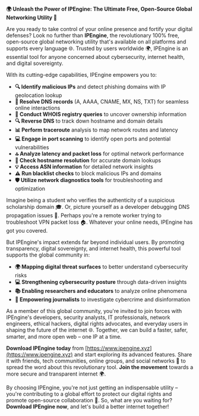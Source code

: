 **🌍 Unleash the Power of IPEngine: The Ultimate Free, Open-Source Global Networking Utility 🚀**

Are you ready to take control of your online presence and fortify your digital defenses? Look no further than **IPEngine**, the revolutionary 100% free, open-source global networking utility that's available on all platforms and supports every language 🌐. Trusted by users worldwide 🌍, IPEngine is an essential tool for anyone concerned about cybersecurity, internet health, and digital sovereignty.

With its cutting-edge capabilities, IPEngine empowers you to:

* **🔍 Identify malicious IPs** and detect phishing domains with IP geolocation lookup
* **📡 Resolve DNS records** (A, AAAA, CNAME, MX, NS, TXT) for seamless online interactions
* **🚀 Conduct WHOIS registry queries** to uncover ownership information
* **🔍 Reverse DNS** to track down hostname and domain details
* **📊 Perform traceroute** analysis to map network routes and latency
* **💻 Engage in port scanning** to identify open ports and potential vulnerabilities
* **🔝 Analyze latency and packet loss** for optimal network performance
* **👀 Check hostname resolution** for accurate domain lookups
* **💡 Access ASN information** for detailed network insights
* **⚠️ Run blacklist checks** to block malicious IPs and domains
* **🛡️ Utilize network diagnostics tools** for troubleshooting and optimization

Imagine being a student who verifies the authenticity of a suspicious scholarship domain 🎓. Or, picture yourself as a developer debugging DNS propagation issues 🤖. Perhaps you're a remote worker trying to troubleshoot VPN packet loss 🏠. Whatever your online needs, IPEngine has got you covered.

But IPEngine's impact extends far beyond individual users. By promoting transparency, digital sovereignty, and internet health, this powerful tool supports the global community in:

* **🌍 Mapping digital threat surfaces** to better understand cybersecurity risks
* **💻 Strengthening cybersecurity posture** through data-driven insights
* **📚 Enabling researchers and educators** to analyze online phenomena
* **📰 Empowering journalists** to investigate cybercrime and disinformation

As a member of this global community, you're invited to join forces with IPEngine's developers, security analysts, IT professionals, network engineers, ethical hackers, digital rights advocates, and everyday users in shaping the future of the internet 🌐. Together, we can build a faster, safer, smarter, and more open web – one IP at a time.

**Download IPEngine today** from [https://www.ipengine.xyz](https://www.ipengine.xyz) and start exploring its advanced features. Share it with friends, tech communities, online groups, and social networks 📱 to spread the word about this revolutionary tool. **Join the movement** towards a more secure and transparent internet 🌍.

By choosing IPEngine, you're not just getting an indispensable utility – you're contributing to a global effort to protect our digital rights and promote open-source collaboration 🔗. So, what are you waiting for? **Download IPEngine now**, and let's build a better internet together!